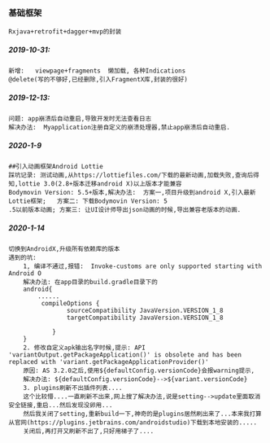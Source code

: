 ### 基础框架
	Rxjava+retrofit+dagger+mvp的封装


##### 2019-10-31:
 	新增:   viewpage+fragments  懒加载, 各种Indications
 	@delete(写的不够好,已经删除,引入FragmentX库,封装的很好)

##### 2019-12-13:
	问题: app崩溃后自动重启,导致开发时无法查看日志
	解决办法:  Myapplication注册自定义的崩溃处理器,禁止app崩溃后自动重启.

##### 2020-1-9
	##引入动画框架Android Lottie
	踩坑记录: 测试动画,从https://lottiefiles.com/下载的最新动画,加载失败,查询后得知,lottie 3.0(2.8+版本迁移android X)以上版本才能兼容
	Bodymovin Version: 5.5+版本,解决办法:  方案一,项目升级到android X,引入最新Lottie框架;   方案二: 下载Bodymovin Version: 5
	.5以前版本动画; 方案三: 让UI设计师导出json动画的时候,导出兼容老版本的动画.

#####  2020-1-14
    切换到AndroidX,升级所有依赖库的版本
    遇到的坑:
        1, 编译不通过,报错:  Invoke-customs are only supported starting with Android O
        解决办法: 在app目录的build.gradle目录下的
        android{
            ......
             compileOptions {
                    sourceCompatibility JavaVersion.VERSION_1_8
                    targetCompatibility JavaVersion.VERSION_1_8

                }
        }
        2. 修改自定义apk输出名字时候,提示: API 'variantOutput.getPackageApplication()' is obsolete and has been replaced with 'variant.getPackageApplicationProvider()'
        原因: AS 3.2.0之后,使用${defaultConfig.versionCode}会报warning提示,
        解决办法: ${defaultConfig.versionCode}-->${variant.versionCode}
        3. plugins刷新不出插件列表....
        这个比较懵....一直刷新不出来,网上搜了解决办法,说是setting-->update里面取消安全链接,重启...然后发现没卵用...
        然后我关闭了setting,重新build一下,神奇的是plugins居然刷出来了...本来我打算从官网(https://plugins.jetbrains.com/androidstudio)下载到本地安装的.....
        关闭后,再打开又刷新不出了,只好用梯子了....
        
     
         
     